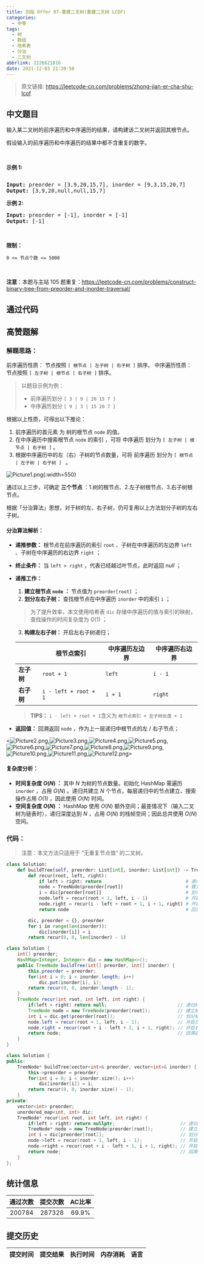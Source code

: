 ```yaml
---
title: 剑指 Offer 07-重建二叉树(重建二叉树 LCOF)
categories:
  - 中等
tags:
  - 树
  - 数组
  - 哈希表
  - 分治
  - 二叉树
abbrlink: 2226621816
date: 2021-12-03 21:39:58
---
```


> 原文链接: https://leetcode-cn.com/problems/zhong-jian-er-cha-shu-lcof




## 中文题目
<div><p>输入某二叉树的前序遍历和中序遍历的结果，请构建该二叉树并返回其根节点。</p>

<p>假设输入的前序遍历和中序遍历的结果中都不含重复的数字。</p>

<p> </p>

<p><strong>示例 1:</strong></p>
<img alt="" src="https://assets.leetcode.com/uploads/2021/02/19/tree.jpg" />
<pre>
<strong>Input:</strong> preorder = [3,9,20,15,7], inorder = [9,3,15,20,7]
<strong>Output:</strong> [3,9,20,null,null,15,7]
</pre>

<p><strong>示例 2:</strong></p>

<pre>
<strong>Input:</strong> preorder = [-1], inorder = [-1]
<strong>Output:</strong> [-1]
</pre>

<p> </p>

<p><strong>限制：</strong></p>

<p><code>0 <= 节点个数 <= 5000</code></p>

<p> </p>

<p><strong>注意</strong>：本题与主站 105 题重复：<a href="https://leetcode-cn.com/problems/construct-binary-tree-from-preorder-and-inorder-traversal/">https://leetcode-cn.com/problems/construct-binary-tree-from-preorder-and-inorder-traversal/</a></p>
</div>

## 通过代码
<RecoDemo>
</RecoDemo>


## 高赞题解
### 解题思路：

前序遍历性质： 节点按照 `[ 根节点 | 左子树 | 右子树 ]` 排序。
中序遍历性质： 节点按照 `[ 左子树 | 根节点 | 右子树 ]` 排序。

> 以题目示例为例：
> 
> - 前序遍历划分 `[ 3 | 9 | 20 15 7 ]`
> - 中序遍历划分 `[ 9 | 3 | 15 20 7 ]`

根据以上性质，可得出以下推论：

1. 前序遍历的首元素 为 树的根节点 `node` 的值。
2. 在中序遍历中搜索根节点 `node` 的索引 ，可将 中序遍历 划分为 `[ 左子树 | 根节点 | 右子树 ]` 。
3. 根据中序遍历中的左（右）子树的节点数量，可将 前序遍历 划分为 `[ 根节点 | 左子树 | 右子树 ] ` 。

![Picture1.png](../images/zhong-jian-er-cha-shu-lcof-0.png){:width=550}

通过以上三步，可确定 **三个节点** ：1.树的根节点、2.左子树根节点、3.右子树根节点。

根据「分治算法」思想，对于树的左、右子树，仍可复用以上方法划分子树的左右子树。

#### 分治算法解析：

- **递推参数：** 根节点在前序遍历的索引 `root` 、子树在中序遍历的左边界 `left` 、子树在中序遍历的右边界 `right` ；

- **终止条件：** 当 `left > right` ，代表已经越过叶节点，此时返回 $null$ ；

- **递推工作：**

  1. **建立根节点 `node` ：** 节点值为 `preorder[root]` ；
  2. **划分左右子树：** 查找根节点在中序遍历 `inorder` 中的索引 `i` ；
  
  > 为了提升效率，本文使用哈希表 `dic` 存储中序遍历的值与索引的映射，查找操作的时间复杂度为 $O(1)$ ；
  
  3. **构建左右子树：** 开启左右子树递归；

  |            | 根节点索引            | 中序遍历左边界 | 中序遍历右边界 |
  | ---------- | -------------------- | ------------- | ------------- |
  | **左子树** | `root + 1`            | `left`         | `i - 1`        |
  | **右子树** | `i - left + root + 1` | `i + 1`        | `right`        |

    > **TIPS：** `i - left + root + 1`含义为 `根节点索引 + 左子树长度 + 1`

- **返回值：** 回溯返回 `node` ，作为上一层递归中根节点的左 / 右子节点；

<![Picture2.png](../images/zhong-jian-er-cha-shu-lcof-1.png),![Picture3.png](../images/zhong-jian-er-cha-shu-lcof-2.png),![Picture4.png](../images/zhong-jian-er-cha-shu-lcof-3.png),![Picture5.png](../images/zhong-jian-er-cha-shu-lcof-4.png),![Picture6.png](../images/zhong-jian-er-cha-shu-lcof-5.png),![Picture7.png](../images/zhong-jian-er-cha-shu-lcof-6.png),![Picture8.png](../images/zhong-jian-er-cha-shu-lcof-7.png),![Picture9.png](../images/zhong-jian-er-cha-shu-lcof-8.png),![Picture10.png](../images/zhong-jian-er-cha-shu-lcof-9.png),![Picture11.png](../images/zhong-jian-er-cha-shu-lcof-10.png),![Picture12.png](../images/zhong-jian-er-cha-shu-lcof-11.png)>

#### 复杂度分析：

- **时间复杂度 $O(N)$ ：** 其中 $N$ 为树的节点数量。初始化 HashMap 需遍历 `inorder` ，占用 $O(N)$ 。递归共建立 $N$ 个节点，每层递归中的节点建立、搜索操作占用 $O(1)$ ，因此使用 $O(N)$ 时间。
- **空间复杂度 $O(N)$ ：** HashMap 使用 $O(N)$ 额外空间；最差情况下（输入二叉树为链表时），递归深度达到 $N$ ，占用 $O(N)$ 的栈帧空间；因此总共使用 $O(N)$ 空间。

### 代码：

> 注意：本文方法只适用于 “无重复节点值” 的二叉树。

```Python []
class Solution:
    def buildTree(self, preorder: List[int], inorder: List[int]) -> TreeNode:
        def recur(root, left, right):
            if left > right: return                               # 递归终止
            node = TreeNode(preorder[root])                       # 建立根节点
            i = dic[preorder[root]]                               # 划分根节点、左子树、右子树
            node.left = recur(root + 1, left, i - 1)              # 开启左子树递归
            node.right = recur(i - left + root + 1, i + 1, right) # 开启右子树递归
            return node                                           # 回溯返回根节点

        dic, preorder = {}, preorder
        for i in range(len(inorder)):
            dic[inorder[i]] = i
        return recur(0, 0, len(inorder) - 1)
```

```Java []
class Solution {
    int[] preorder;
    HashMap<Integer, Integer> dic = new HashMap<>();
    public TreeNode buildTree(int[] preorder, int[] inorder) {
        this.preorder = preorder;
        for(int i = 0; i < inorder.length; i++)
            dic.put(inorder[i], i);
        return recur(0, 0, inorder.length - 1);
    }
    TreeNode recur(int root, int left, int right) {
        if(left > right) return null;                          // 递归终止
        TreeNode node = new TreeNode(preorder[root]);          // 建立根节点
        int i = dic.get(preorder[root]);                       // 划分根节点、左子树、右子树
        node.left = recur(root + 1, left, i - 1);              // 开启左子树递归
        node.right = recur(root + i - left + 1, i + 1, right); // 开启右子树递归
        return node;                                           // 回溯返回根节点
    }
}
```

```C++ []
class Solution {
public:
    TreeNode* buildTree(vector<int>& preorder, vector<int>& inorder) {
        this->preorder = preorder;
        for(int i = 0; i < inorder.size(); i++)
            dic[inorder[i]] = i;
        return recur(0, 0, inorder.size() - 1);
    }
private:
    vector<int> preorder;
    unordered_map<int, int> dic;
    TreeNode* recur(int root, int left, int right) { 
        if(left > right) return nullptr;                        // 递归终止
        TreeNode* node = new TreeNode(preorder[root]);          // 建立根节点
        int i = dic[preorder[root]];                            // 划分根节点、左子树、右子树
        node->left = recur(root + 1, left, i - 1);              // 开启左子树递归
        node->right = recur(root + i - left + 1, i + 1, right); // 开启右子树递归
        return node;                                            // 回溯返回根节点
    }
};
```


## 统计信息
| 通过次数 | 提交次数 | AC比率 |
| :------: | :------: | :------: |
|    200784    |    287328    |   69.9%   |

## 提交历史
| 提交时间 | 提交结果 | 执行时间 |  内存消耗  | 语言 |
| :------: | :------: | :------: | :--------: | :--------: |

